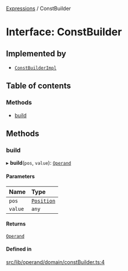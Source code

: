 [Expressions](../README.md) / ConstBuilder

# Interface: ConstBuilder

## Implemented by

- [`ConstBuilderImpl`](../classes/ConstBuilderImpl.md)

## Table of contents

### Methods

- [build](ConstBuilder.md#build)

## Methods

### build

▸ **build**(`pos`, `value`): [`Operand`](../classes/Operand.md)

#### Parameters

| Name | Type |
| :------ | :------ |
| `pos` | [`Position`](../classes/Position.md) |
| `value` | `any` |

#### Returns

[`Operand`](../classes/Operand.md)

#### Defined in

[src/lib/operand/domain/constBuilder.ts:4](https://github.com/data7expressions/3xpr/blob/75bc908120831b89f4db473368191027448620e2/src/lib/operand/domain/constBuilder.ts#L4)
